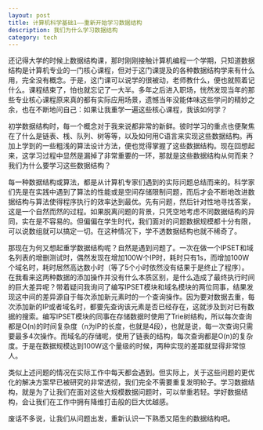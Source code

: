 ```yaml
---
layout: post
title: 计算机科学基础1——重新开始学习数据结构
description: 我们为什么学习数据结构
category: tech
---
```


还记得大学的时候上数据结构课，那时刚刚接触计算机编程一个学期，只知道数据结构是计算机专业的一门核心课程，但对于这门课提及的各种数据结构学来有什么用，完全没有概念。于是，这门课可以说学的很被动，老师教什么，便也就照着记什么。课程结束了，怕也就忘记了一大半。多年之后进入职场，恍然发现当年的那些专业核心课程原来真的都有实际应用场景，遗憾当年没能体味这些学问的精妙之余，也在不断地问自己：如果让我重学一遍这些核心课程，我该如何学？

初学数据结构时，每一个概念对于我来说都非常的新鲜。彼时学习的重点也便聚焦在了什么是链表、桟、队列、树等等，以及如何用C语言来实现这些数据结构。再加上学到的一些粗浅的算法设计方法，便也觉得掌握了这些数据结构。现在回想起来，这学习过程中显然是漏掉了非常重要的一环，那就是这些数据结构从何而来？我们为什么要学习这些数据结构？

每一种数据结构或算法，都是从计算机专家们遇到的实际问题总结而来的。科学家们先是在实践中遇到了算法的性能或是空间存储限制问题，而后才会不断地改进数据结构与算法使得程序执行的效率达到最优。先有问题，然后针对性地寻找答案，这是一个自然而然的过程。如果脱离问题的背景，只凭空地考虑不同数据结构的异同，实在是不容易的。但偏偏在学生时代，我们面对的问题数据规模都十分有限，可以说数组就可以搞定一切。在这种情况下，学不透数据结构也就不稀奇了。

那现在为何又想起重学数据结构呢？自然是遇到问题了。一次在做一个IPSET和域名列表的增删测试时，偶然发现在增加100W个IP时，耗时只有1s，而增加100W个域名时，耗时居然高达数小时（等了5个小时依然没有结果于是终止了程序）。在我看来这两种数据的添加操作并没有什么本质区别，是什么造成了最终执行时间的巨大差异呢？带着疑问我询问了编写IPSET模块和域名模块的两位同事，结果发现这中间的差异源自于每次添加新元素时的一个查询操作。因为要对数据去重，每次添加新的IP或者域名时，都要先查询该元素是否已经存在，这就涉及到对已有数据的搜索。编写IPSET模块的同事在存储数据时使用了Trie树结构，所以每次查询都是O(n)的时间复杂度（n为IP的长度，也就是4段），也就是说，每一次查询只需要最多4次操作。而域名的存储呢，使用了链表的结构，每次查询都是O(n)的复杂度。于是在数据规模达到100W这个量级的时候，两种实现的差距就显得非常惊人。

类似上述问题的情况在实际工作中每天都会遇到。但实际上，关于这些问题的更优化的解决方案早已被研究的非常透彻，我们完全不需要重复发明轮子。学习数据结构，就是为了让我们在面对这些大规模数据问题时，可以举重若轻。学好数据结构，会让我们在工作中拥有降维打击般的巨大优越感。

废话不多说，让我们从问题出发，重新认识一下熟悉又陌生的数据结构吧。

